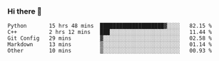 ### Hi there 👋

<!--START_SECTION:waka-->

```text
Python       15 hrs 48 mins  ████████████████████▓░░░░   82.15 %
C++          2 hrs 12 mins   ███░░░░░░░░░░░░░░░░░░░░░░   11.44 %
Git Config   29 mins         ▓░░░░░░░░░░░░░░░░░░░░░░░░   02.58 %
Markdown     13 mins         ▒░░░░░░░░░░░░░░░░░░░░░░░░   01.14 %
Other        10 mins         ▒░░░░░░░░░░░░░░░░░░░░░░░░   00.93 %
```

<!--END_SECTION:waka-->

